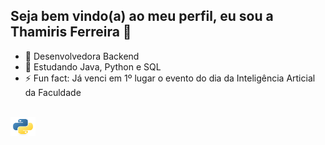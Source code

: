 ## Seja bem vindo(a) ao meu perfil, eu sou a Thamiris Ferreira 👋

- 🔭 Desenvolvedora Backend
- 🌱 Estudando Java, Python e SQL
- ⚡ Fun fact: Já venci em 1º lugar o evento do dia da Inteligência Articial da Faculdade

<div style="display: inline_block"><br>
<img align="center" alt="Thami-Python" height="30" width="40" src="https://raw.githubusercontent.com/devicons/devicon/master/icons/python/python-original.svg">
</div>
  
  ##
